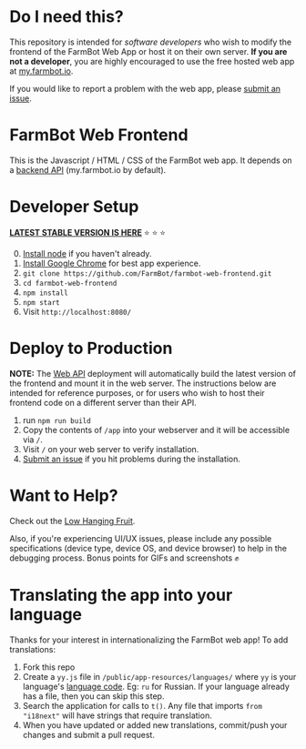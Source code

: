 # Do I need this?

This repository is intended for *software developers* who wish to modify the frontend of the FarmBot Web App or host it on their own server. **If you are not a developer**, you are highly encouraged to use the free hosted web app at [my.farmbot.io](http://my.farmbot.io/).

If you would like to report a problem with the web app, please [submit an issue](https://github.com/FarmBot/farmbot-web-frontend/issues/new).

# FarmBot Web Frontend

 This is the Javascript / HTML / CSS of the FarmBot web app. It depends on a [backend API](https://github.com/FarmBot/Farmbot-Web-API) (my.farmbot.io by default).

# Developer Setup

**[LATEST STABLE VERSION IS HERE](https://github.com/FarmBot/farmbot-web-frontend/releases)** :star: :star: :star:

0. [Install node](https://nodejs.org/en/download/) if you haven't already.
1. [Install Google Chrome](https://www.google.com/chrome/) for best app experience.
2. `git clone https://github.com/FarmBot/farmbot-web-frontend.git`
3. `cd farmbot-web-frontend`
4. `npm install`
5. `npm start`
6. Visit `http://localhost:8080/`

# Deploy to Production

**NOTE:** The [Web API](https://github.com/FarmBot/Farmbot-Web-API) deployment will automatically build the latest version of the frontend and mount it in the web server. The instructions below are intended for reference purposes, or for users who wish to host their frontend code on a different server than their API.

1. run `npm run build`
2. Copy the contents of `/app` into your webserver and it will be accessible via `/`.
3. Visit `/` on your web server to verify installation.
4. [Submit an issue](https://github.com/FarmBot/farmbot-web-frontend/issues/new?title=Installation%20Failure) if you hit problems during the installation.

# Want to Help?

Check out the [Low Hanging Fruit](https://github.com/FarmBot/farmbot-web-frontend/search?l=typescript&q=TODO&utf8=%E2%9C%93).

Also, if you're experiencing UI/UX issues, please include any possible specifications (device type, device OS, and device browser) to help in the debugging process. Bonus points for GIFs and screenshots :fist:

# Translating the app into your language
Thanks for your interest in internationalizing the FarmBot web app! To add translations:

1. Fork this repo
2. Create a `yy.js` file in ``/public/app-resources/languages/`` where `yy` is your language's [language code](http://www.science.co.il/Language/Locale-codes.php). Eg: `ru` for Russian. If your language already has a file, then you can skip this step.
3. Search the application for calls to `t()`. Any file that imports `from "i18next"` will have strings that require translation.
4. When you have updated or added new translations, commit/push your changes and submit a pull request.
